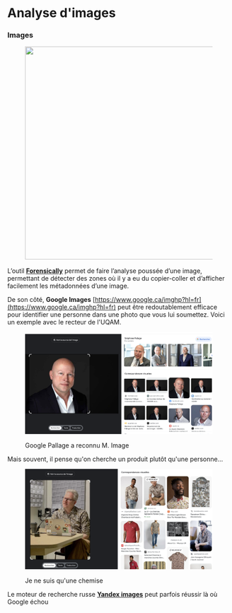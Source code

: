 # Analyse d'images

### Images <a href="#3149" id="3149"></a>

<figure><img src="https://miro.medium.com/v2/resize:fit:1400/1*YNM1pizIOxqXQgU1MjPqxw.png" alt="" height="482" width="700"><figcaption></figcaption></figure>

L’outil [**Forensically**](https://29a.ch/photo-forensics/) permet de faire l’analyse poussée d’une image, permettant de détecter des zones où il y a eu du copier-coller et d’afficher facilement les métadonnées d’une image.

De son côté, **Google Images**  [https://www.google.ca/imghp?hl=fr](https://www.google.ca/imghp?hl=fr) peut être redoutablement efficace pour identifier une personne dans une photo que vous lui soumettez. Voici un exemple avec le recteur de l'UQAM.

<figure><img src="../.gitbook/assets/pallage.png" alt=""><figcaption><p>Google Pallage a reconnu M. Image</p></figcaption></figure>

Mais souvent, il pense qu'on cherche un produit plutôt qu'une personne...

<figure><img src="../.gitbook/assets/jhr.png" alt=""><figcaption><p>Je ne suis qu'une chemise</p></figcaption></figure>

Le moteur de recherche russe [**Yandex images**](https://yandex.com/images/) peut parfois réussir là où Google échou
